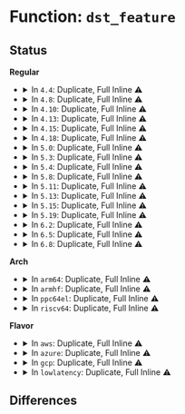 # Function: <code>dst_feature</code>

## Status
<b>Regular</b>
<ul>
<li>
<details>
<summary>In <code>4.4</code>: Duplicate, Full Inline ⚠️</summary>

**Collision:** Static Duplication

**Inline:** Full

**Transformation:** False

**Instances:**

```
In net/ipv4/tcp_input.c (ffffffff8176e2c5)
Location: include/net/dst.h:217
Inline: True
Inline callers:
  - net/ipv4/tcp_input.c:tcp_conn_request
```
```
In net/ipv4/tcp_output.c (ffffffff81775123)
Location: include/net/dst.h:217
Inline: True
Inline callers:
  - net/ipv4/tcp_output.c:tcp_sync_mss
  - net/ipv4/tcp_output.c:tcp_sync_mss
  - net/ipv4/tcp_output.c:tcp_mss_to_mtu
  - net/ipv4/tcp_output.c:tcp_write_xmit
  - net/ipv4/tcp_output.c:tcp_write_xmit
  - net/ipv4/tcp_output.c:tcp_connect
  - net/ipv4/tcp_output.c:tcp_connect
```
```
In net/ipv4/syncookies.c (ffffffff817ab232)
Location: include/net/dst.h:217
Inline: True
Inline callers:
  - net/ipv4/syncookies.c:cookie_v4_check
```
```
In net/ipv6/ip6_output.c (ffffffff817c5858)
Location: include/net/dst.h:217
Inline: True
Inline callers:
  - net/ipv6/ip6_output.c:ip6_setup_cork
  - net/ipv6/ip6_output.c:ip6_fragment
```
```
In net/ipv6/xfrm6_output.c (ffffffff817fd0dc)
Location: include/net/dst.h:217
Inline: True
Inline callers:
  - net/ipv6/xfrm6_output.c:__xfrm6_output
```
</details>
</li>
<li>
<details>
<summary>In <code>4.8</code>: Duplicate, Full Inline ⚠️</summary>

**Collision:** Static Duplication

**Inline:** Full

**Transformation:** False

**Instances:**

```
In net/ipv4/tcp_input.c (ffffffff817dc6e8)
Location: include/net/dst.h:214
Inline: True
Inline callers:
  - net/ipv4/tcp_input.c:tcp_conn_request
```
```
In net/ipv4/tcp_output.c (ffffffff817e4c4f)
Location: include/net/dst.h:214
Inline: True
Inline callers:
  - net/ipv4/tcp_output.c:tcp_connect
  - net/ipv4/tcp_output.c:tcp_connect
  - net/ipv4/tcp_output.c:tcp_write_xmit
  - net/ipv4/tcp_output.c:tcp_write_xmit
  - net/ipv4/tcp_output.c:tcp_sync_mss
  - net/ipv4/tcp_output.c:tcp_sync_mss
  - net/ipv4/tcp_output.c:tcp_mss_to_mtu
```
```
In net/ipv4/syncookies.c (ffffffff8181944c)
Location: include/net/dst.h:214
Inline: True
Inline callers:
  - net/ipv4/syncookies.c:cookie_v4_check
```
```
In net/ipv6/ip6_output.c (ffffffff8183297a)
Location: include/net/dst.h:214
Inline: True
Inline callers:
  - net/ipv6/ip6_output.c:ip6_setup_cork
  - net/ipv6/ip6_output.c:ip6_fragment
```
```
In net/ipv6/xfrm6_output.c (ffffffff8186ca0c)
Location: include/net/dst.h:214
Inline: True
Inline callers:
  - net/ipv6/xfrm6_output.c:__xfrm6_output
```
</details>
</li>
<li>
<details>
<summary>In <code>4.10</code>: Duplicate, Full Inline ⚠️</summary>

**Collision:** Static Duplication

**Inline:** Full

**Transformation:** False

**Instances:**

```
In net/ipv4/tcp_input.c (ffffffff8180c7bf)
Location: include/net/dst.h:214
Inline: True
Inline callers:
  - net/ipv4/tcp_input.c:tcp_conn_request
```
```
In net/ipv4/tcp_output.c (ffffffff8181509f)
Location: include/net/dst.h:214
Inline: True
Inline callers:
  - net/ipv4/tcp_output.c:tcp_connect
  - net/ipv4/tcp_output.c:tcp_connect
  - net/ipv4/tcp_output.c:tcp_write_xmit
  - net/ipv4/tcp_output.c:tcp_write_xmit
  - net/ipv4/tcp_output.c:tcp_sync_mss
  - net/ipv4/tcp_output.c:tcp_sync_mss
  - net/ipv4/tcp_output.c:tcp_mss_to_mtu
```
```
In net/ipv4/syncookies.c (ffffffff8184acd5)
Location: include/net/dst.h:214
Inline: True
Inline callers:
  - net/ipv4/syncookies.c:cookie_v4_check
```
```
In net/ipv6/ip6_output.c (ffffffff81864402)
Location: include/net/dst.h:214
Inline: True
Inline callers:
  - net/ipv6/ip6_output.c:ip6_setup_cork
  - net/ipv6/ip6_output.c:ip6_fragment
```
```
In net/ipv6/xfrm6_output.c (ffffffff8189f7fc)
Location: include/net/dst.h:214
Inline: True
Inline callers:
  - net/ipv6/xfrm6_output.c:__xfrm6_output
```
</details>
</li>
<li>
<details>
<summary>In <code>4.13</code>: Duplicate, Full Inline ⚠️</summary>

**Collision:** Static Duplication

**Inline:** Full

**Transformation:** False

**Instances:**

```
In net/ipv4/tcp_input.c (ffffffff8182c8de)
Location: include/net/dst.h:218
Inline: True
Inline callers:
  - net/ipv4/tcp_input.c:tcp_conn_request
```
```
In net/ipv4/tcp_output.c (ffffffff81835712)
Location: include/net/dst.h:218
Inline: True
Inline callers:
  - net/ipv4/tcp_output.c:tcp_connect
  - net/ipv4/tcp_output.c:tcp_connect
  - net/ipv4/tcp_output.c:tcp_write_xmit
  - net/ipv4/tcp_output.c:tcp_write_xmit
  - net/ipv4/tcp_output.c:tcp_sync_mss
  - net/ipv4/tcp_output.c:tcp_sync_mss
  - net/ipv4/tcp_output.c:tcp_mtup_init
```
```
In net/ipv4/syncookies.c (ffffffff8186e602)
Location: include/net/dst.h:218
Inline: True
Inline callers:
  - net/ipv4/syncookies.c:cookie_v4_check
```
```
In net/ipv6/ip6_output.c (ffffffff81889a03)
Location: include/net/dst.h:218
Inline: True
Inline callers:
  - net/ipv6/ip6_output.c:ip6_setup_cork
  - net/ipv6/ip6_output.c:ip6_fragment
  - net/ipv6/ip6_output.c:ip6_finish_output
```
```
In net/ipv6/xfrm6_output.c (ffffffff818c5da1)
Location: include/net/dst.h:218
Inline: True
Inline callers:
  - net/ipv6/xfrm6_output.c:__xfrm6_output
```
</details>
</li>
<li>
<details>
<summary>In <code>4.15</code>: Duplicate, Full Inline ⚠️</summary>

**Collision:** Static Duplication

**Inline:** Full

**Transformation:** False

**Instances:**

```
In net/ipv4/tcp_input.c (ffffffff818ab828)
Location: include/net/dst.h:220
Inline: True
Inline callers:
  - net/ipv4/tcp_input.c:tcp_conn_request
```
```
In net/ipv4/tcp_output.c (ffffffff818b4e95)
Location: include/net/dst.h:220
Inline: True
Inline callers:
  - net/ipv4/tcp_output.c:tcp_connect
  - net/ipv4/tcp_output.c:tcp_connect
  - net/ipv4/tcp_output.c:tcp_sync_mss
  - net/ipv4/tcp_output.c:tcp_sync_mss
  - net/ipv4/tcp_output.c:tcp_mss_to_mtu
```
```
In net/ipv4/syncookies.c (ffffffff818ef0de)
Location: include/net/dst.h:220
Inline: True
Inline callers:
  - net/ipv4/syncookies.c:cookie_v4_check
```
```
In net/ipv6/ip6_output.c (ffffffff8190a00d)
Location: include/net/dst.h:220
Inline: True
Inline callers:
  - net/ipv6/ip6_output.c:ip6_setup_cork
  - net/ipv6/ip6_output.c:ip6_fragment
  - net/ipv6/ip6_output.c:ip6_finish_output
```
```
In net/ipv6/xfrm6_output.c (ffffffff81949133)
Location: include/net/dst.h:220
Inline: True
Inline callers:
  - net/ipv6/xfrm6_output.c:__xfrm6_output
```
</details>
</li>
<li>
<details>
<summary>In <code>4.18</code>: Duplicate, Full Inline ⚠️</summary>

**Collision:** Static Duplication

**Inline:** Full

**Transformation:** False

**Instances:**

```
In net/ipv4/tcp_input.c (ffffffff81900cad)
Location: include/net/dst.h:203
Inline: True
Inline callers:
  - net/ipv4/tcp_input.c:tcp_conn_request
```
```
In net/ipv4/tcp_output.c (ffffffff8190a56b)
Location: include/net/dst.h:203
Inline: True
Inline callers:
  - net/ipv4/tcp_output.c:tcp_connect
  - net/ipv4/tcp_output.c:tcp_connect
  - net/ipv4/tcp_output.c:tcp_sync_mss
  - net/ipv4/tcp_output.c:tcp_sync_mss
  - net/ipv4/tcp_output.c:tcp_mss_to_mtu
```
```
In net/ipv4/syncookies.c (ffffffff819458af)
Location: include/net/dst.h:203
Inline: True
Inline callers:
  - net/ipv4/syncookies.c:cookie_v4_check
```
```
In net/ipv6/ip6_output.c (ffffffff819613ba)
Location: include/net/dst.h:203
Inline: True
Inline callers:
  - net/ipv6/ip6_output.c:ip6_setup_cork
  - net/ipv6/ip6_output.c:ip6_fragment
  - net/ipv6/ip6_output.c:ip6_finish_output
```
```
In net/ipv6/xfrm6_output.c (ffffffff819a21dd)
Location: include/net/dst.h:203
Inline: True
Inline callers:
  - net/ipv6/xfrm6_output.c:__xfrm6_output
```
</details>
</li>
<li>
<details>
<summary>In <code>5.0</code>: Duplicate, Full Inline ⚠️</summary>

**Collision:** Static Duplication

**Inline:** Full

**Transformation:** False

**Instances:**

```
In net/ipv4/tcp_input.c (ffffffff8192ecc8)
Location: include/net/dst.h:203
Inline: True
Inline callers:
  - net/ipv4/tcp_input.c:tcp_conn_request
```
```
In net/ipv4/tcp_output.c (ffffffff819387e6)
Location: include/net/dst.h:203
Inline: True
Inline callers:
  - net/ipv4/tcp_output.c:tcp_connect
  - net/ipv4/tcp_output.c:tcp_connect
  - net/ipv4/tcp_output.c:tcp_sync_mss
  - net/ipv4/tcp_output.c:tcp_sync_mss
  - net/ipv4/tcp_output.c:tcp_mss_to_mtu
```
```
In net/ipv4/syncookies.c (ffffffff81975c2f)
Location: include/net/dst.h:203
Inline: True
Inline callers:
  - net/ipv4/syncookies.c:cookie_v4_check
```
```
In net/ipv6/ip6_output.c (ffffffff81995c94)
Location: include/net/dst.h:203
Inline: True
Inline callers:
  - net/ipv6/ip6_output.c:ip6_setup_cork
  - net/ipv6/ip6_output.c:ip6_fragment
  - net/ipv6/ip6_output.c:ip6_finish_output
```
```
In net/ipv6/xfrm6_output.c (ffffffff819d8e3a)
Location: include/net/dst.h:203
Inline: True
Inline callers:
  - net/ipv6/xfrm6_output.c:__xfrm6_output
```
</details>
</li>
<li>
<details>
<summary>In <code>5.3</code>: Duplicate, Full Inline ⚠️</summary>

**Collision:** Static Duplication

**Inline:** Full

**Transformation:** False

**Instances:**

```
In net/ipv4/tcp_input.c (ffffffff819923c2)
Location: include/net/dst.h:192
Inline: True
Inline callers:
  - net/ipv4/tcp_input.c:tcp_conn_request
```
```
In net/ipv4/tcp_output.c (ffffffff8199b82d)
Location: include/net/dst.h:192
Inline: True
Inline callers:
  - net/ipv4/tcp_output.c:tcp_connect
  - net/ipv4/tcp_output.c:tcp_send_syn_data
  - net/ipv4/tcp_output.c:tcp_sync_mss
  - net/ipv4/tcp_output.c:tcp_sync_mss
  - net/ipv4/tcp_output.c:tcp_mss_to_mtu
```
```
In net/ipv4/syncookies.c (ffffffff819df792)
Location: include/net/dst.h:192
Inline: True
Inline callers:
  - net/ipv4/syncookies.c:cookie_v4_check
```
```
In net/ipv6/ip6_output.c (ffffffff81a019da)
Location: include/net/dst.h:192
Inline: True
Inline callers:
  - net/ipv6/ip6_output.c:ip6_setup_cork
  - net/ipv6/ip6_output.c:ip6_fragment
```
```
In net/ipv6/xfrm6_output.c (ffffffff81a476b6)
Location: include/net/dst.h:192
Inline: True
Inline callers:
  - net/ipv6/xfrm6_output.c:__xfrm6_output
```
</details>
</li>
<li>
<details>
<summary>In <code>5.4</code>: Duplicate, Full Inline ⚠️</summary>

**Collision:** Static Duplication

**Inline:** Full

**Transformation:** False

**Instances:**

```
In net/ipv4/tcp_input.c (ffffffff819c8b4d)
Location: include/net/dst.h:192
Inline: True
Inline callers:
  - net/ipv4/tcp_input.c:tcp_conn_request
```
```
In net/ipv4/tcp_output.c (ffffffff819d21ca)
Location: include/net/dst.h:192
Inline: True
Inline callers:
  - net/ipv4/tcp_output.c:tcp_connect
  - net/ipv4/tcp_output.c:tcp_send_syn_data
  - net/ipv4/tcp_output.c:tcp_mtu_probe
  - net/ipv4/tcp_output.c:tcp_mtu_probe
  - net/ipv4/tcp_output.c:tcp_sync_mss
  - net/ipv4/tcp_output.c:tcp_sync_mss
  - net/ipv4/tcp_output.c:tcp_mtup_init
```
```
In net/ipv4/syncookies.c (ffffffff81a167f4)
Location: include/net/dst.h:192
Inline: True
Inline callers:
  - net/ipv4/syncookies.c:cookie_v4_check
```
```
In net/ipv6/ip6_output.c (ffffffff81a3859b)
Location: include/net/dst.h:192
Inline: True
Inline callers:
  - net/ipv6/ip6_output.c:ip6_setup_cork
  - net/ipv6/ip6_output.c:ip6_fragment
```
```
In net/ipv6/xfrm6_output.c (ffffffff81a7e236)
Location: include/net/dst.h:192
Inline: True
Inline callers:
  - net/ipv6/xfrm6_output.c:__xfrm6_output
```
</details>
</li>
<li>
<details>
<summary>In <code>5.8</code>: Duplicate, Full Inline ⚠️</summary>

**Collision:** Static Duplication

**Inline:** Full

**Transformation:** False

**Instances:**

```
In net/ipv4/tcp_input.c (ffffffff81ab3b77)
Location: include/net/dst.h:191
Inline: True
Inline callers:
  - net/ipv4/tcp_input.c:tcp_ecn_create_request
```
```
In net/ipv4/tcp_output.c (ffffffff81abe9cd)
Location: include/net/dst.h:191
Inline: True
Inline callers:
  - net/ipv4/tcp_output.c:tcp_send_syn_data
  - net/ipv4/tcp_output.c:tcp_sync_mss
  - net/ipv4/tcp_output.c:tcp_sync_mss
  - net/ipv4/tcp_output.c:tcp_mtup_init
  - net/ipv4/tcp_output.c:tcp_ecn_send_syn
```
```
In net/ipv4/syncookies.c (ffffffff81b077b0)
Location: include/net/dst.h:191
Inline: True
Inline callers:
  - net/ipv4/syncookies.c:cookie_v4_check
```
```
In net/ipv6/ip6_output.c (ffffffff81b2e433)
Location: include/net/dst.h:191
Inline: True
Inline callers:
  - net/ipv6/ip6_output.c:ip6_setup_cork
  - net/ipv6/ip6_output.c:ip6_fragment
```
```
In net/ipv6/xfrm6_output.c (ffffffff81b78f15)
Location: include/net/dst.h:191
Inline: True
Inline callers:
  - net/ipv6/xfrm6_output.c:__xfrm6_output
```
</details>
</li>
<li>
<details>
<summary>In <code>5.11</code>: Duplicate, Full Inline ⚠️</summary>

**Collision:** Static Duplication

**Inline:** Full

**Transformation:** False

**Instances:**

```
In net/ipv4/tcp_input.c (ffffffff81abe4e7)
Location: include/net/dst.h:191
Inline: True
Inline callers:
  - net/ipv4/tcp_input.c:tcp_ecn_create_request
```
```
In net/ipv4/tcp_output.c (ffffffff81aca32d)
Location: include/net/dst.h:191
Inline: True
Inline callers:
  - net/ipv4/tcp_output.c:tcp_send_syn_data
  - net/ipv4/tcp_output.c:tcp_sync_mss
  - net/ipv4/tcp_output.c:tcp_sync_mss
  - net/ipv4/tcp_output.c:tcp_mtup_init
  - net/ipv4/tcp_output.c:tcp_ecn_send_syn
```
```
In net/ipv4/syncookies.c (ffffffff81b15bb9)
Location: include/net/dst.h:191
Inline: True
Inline callers:
  - net/ipv4/syncookies.c:cookie_v4_check
```
```
In net/ipv6/ip6_output.c (ffffffff81b3ce83)
Location: include/net/dst.h:191
Inline: True
Inline callers:
  - net/ipv6/ip6_output.c:ip6_setup_cork
  - net/ipv6/ip6_output.c:ip6_fragment
```
```
In net/ipv6/xfrm6_output.c (ffffffff81b87e95)
Location: include/net/dst.h:191
Inline: True
Inline callers:
  - net/ipv6/xfrm6_output.c:__xfrm6_output
```
</details>
</li>
<li>
<details>
<summary>In <code>5.13</code>: Duplicate, Full Inline ⚠️</summary>

**Collision:** Static Duplication

**Inline:** Full

**Transformation:** False

**Instances:**

```
In net/ipv4/tcp_input.c (ffffffff81aab09f)
Location: include/net/dst.h:192
Inline: True
Inline callers:
  - net/ipv4/tcp_input.c:tcp_conn_request
```
```
In net/ipv4/tcp_output.c (ffffffff81ab58d1)
Location: include/net/dst.h:192
Inline: True
Inline callers:
  - net/ipv4/tcp_output.c:tcp_connect
  - net/ipv4/tcp_output.c:tcp_send_syn_data
  - net/ipv4/tcp_output.c:tcp_sync_mss
  - net/ipv4/tcp_output.c:tcp_sync_mss
  - net/ipv4/tcp_output.c:tcp_mtup_init
```
```
In net/ipv4/syncookies.c (ffffffff81b039ca)
Location: include/net/dst.h:192
Inline: True
Inline callers:
  - net/ipv4/syncookies.c:cookie_v4_check
```
```
In net/ipv6/ip6_output.c (ffffffff81b2a2e3)
Location: include/net/dst.h:192
Inline: True
Inline callers:
  - net/ipv6/ip6_output.c:ip6_setup_cork
  - net/ipv6/ip6_output.c:ip6_fragment
```
```
In net/ipv6/xfrm6_output.c (ffffffff81b76b42)
Location: include/net/dst.h:192
Inline: True
Inline callers:
  - net/ipv6/xfrm6_output.c:__xfrm6_output
```
</details>
</li>
<li>
<details>
<summary>In <code>5.15</code>: Duplicate, Full Inline ⚠️</summary>

**Collision:** Static Duplication

**Inline:** Full

**Transformation:** False

**Instances:**

```
In net/ipv4/tcp_input.c (ffffffff81b67118)
Location: include/net/dst.h:192
Inline: True
Inline callers:
  - net/ipv4/tcp_input.c:tcp_conn_request
```
```
In net/ipv4/tcp_output.c (ffffffff81b72911)
Location: include/net/dst.h:192
Inline: True
Inline callers:
  - net/ipv4/tcp_output.c:tcp_connect
  - net/ipv4/tcp_output.c:tcp_send_syn_data
  - net/ipv4/tcp_output.c:tcp_sync_mss
  - net/ipv4/tcp_output.c:tcp_sync_mss
  - net/ipv4/tcp_output.c:tcp_mtup_init
```
```
In net/ipv4/syncookies.c (ffffffff81bc5c73)
Location: include/net/dst.h:192
Inline: True
Inline callers:
  - net/ipv4/syncookies.c:cookie_v4_check
```
```
In net/ipv6/ip6_output.c (ffffffff81befebe)
Location: include/net/dst.h:192
Inline: True
Inline callers:
  - net/ipv6/ip6_output.c:ip6_setup_cork
  - net/ipv6/ip6_output.c:ip6_fragment
```
```
In net/ipv6/xfrm6_output.c (ffffffff81c415ba)
Location: include/net/dst.h:192
Inline: True
Inline callers:
  - net/ipv6/xfrm6_output.c:__xfrm6_output
```
</details>
</li>
<li>
<details>
<summary>In <code>5.19</code>: Duplicate, Full Inline ⚠️</summary>

**Collision:** Static Duplication

**Inline:** Full

**Transformation:** False

**Instances:**

```
In net/ipv4/tcp_input.c (ffffffff81cf61a0)
Location: include/net/dst.h:193
Inline: True
Inline callers:
  - net/ipv4/tcp_input.c:tcp_conn_request
```
```
In net/ipv4/tcp_output.c (ffffffff81d01ef5)
Location: include/net/dst.h:193
Inline: True
Inline callers:
  - net/ipv4/tcp_output.c:tcp_connect
  - net/ipv4/tcp_output.c:tcp_send_syn_data
  - net/ipv4/tcp_output.c:tcp_sync_mss
  - net/ipv4/tcp_output.c:tcp_sync_mss
  - net/ipv4/tcp_output.c:tcp_mtup_init
```
```
In net/ipv4/syncookies.c (ffffffff81d5af56)
Location: include/net/dst.h:193
Inline: True
Inline callers:
  - net/ipv4/syncookies.c:cookie_v4_check
```
```
In net/ipv6/ip6_output.c (ffffffff81d87f55)
Location: include/net/dst.h:193
Inline: True
Inline callers:
  - net/ipv6/ip6_output.c:ip6_setup_cork
  - net/ipv6/ip6_output.c:ip6_fragment
  - net/ipv6/ip6_output.c:ip6_finish_output
```
```
In net/ipv6/xfrm6_output.c (ffffffff81ddfcf3)
Location: include/net/dst.h:193
Inline: True
Inline callers:
  - net/ipv6/xfrm6_output.c:__xfrm6_output
```
</details>
</li>
<li>
<details>
<summary>In <code>6.2</code>: Duplicate, Full Inline ⚠️</summary>

**Collision:** Static Duplication

**Inline:** Full

**Transformation:** False

**Instances:**

```
In net/ipv4/tcp_input.c (ffffffff81ebabb0)
Location: include/net/dst.h:193
Inline: True
Inline callers:
  - net/ipv4/tcp_input.c:tcp_conn_request
```
```
In net/ipv4/tcp_output.c (ffffffff81ec711c)
Location: include/net/dst.h:193
Inline: True
Inline callers:
  - net/ipv4/tcp_output.c:tcp_connect
  - net/ipv4/tcp_output.c:tcp_send_syn_data
  - net/ipv4/tcp_output.c:tcp_sync_mss
  - net/ipv4/tcp_output.c:tcp_sync_mss
  - net/ipv4/tcp_output.c:tcp_mtup_init
```
```
In net/ipv4/syncookies.c (ffffffff81f253c6)
Location: include/net/dst.h:193
Inline: True
Inline callers:
  - net/ipv4/syncookies.c:cookie_v4_check
```
```
In net/ipv6/ip6_output.c (ffffffff81f55cf1)
Location: include/net/dst.h:193
Inline: True
Inline callers:
  - net/ipv6/ip6_output.c:ip6_setup_cork
  - net/ipv6/ip6_output.c:ip6_fragment
  - net/ipv6/ip6_output.c:ip6_finish_output
```
```
In net/ipv6/xfrm6_output.c (ffffffff81fb2013)
Location: include/net/dst.h:193
Inline: True
Inline callers:
  - net/ipv6/xfrm6_output.c:__xfrm6_output
```
</details>
</li>
<li>
<details>
<summary>In <code>6.5</code>: Duplicate, Full Inline ⚠️</summary>

**Collision:** Static Duplication

**Inline:** Full

**Transformation:** False

**Instances:**

```
In net/ipv4/tcp_input.c (ffffffff81f19042)
Location: include/net/dst.h:207
Inline: True
Inline callers:
  - net/ipv4/tcp_input.c:tcp_conn_request
```
```
In net/ipv4/tcp_output.c (ffffffff81f259cd)
Location: include/net/dst.h:207
Inline: True
Inline callers:
  - net/ipv4/tcp_output.c:tcp_connect
  - net/ipv4/tcp_output.c:tcp_send_syn_data
  - net/ipv4/tcp_output.c:tcp_sync_mss
  - net/ipv4/tcp_output.c:tcp_sync_mss
  - net/ipv4/tcp_output.c:tcp_mtup_init
```
```
In net/ipv4/syncookies.c (ffffffff81f84f56)
Location: include/net/dst.h:207
Inline: True
Inline callers:
  - net/ipv4/syncookies.c:cookie_v4_check
```
```
In net/ipv6/ip6_output.c (ffffffff81fb56c9)
Location: include/net/dst.h:207
Inline: True
Inline callers:
  - net/ipv6/ip6_output.c:ip6_setup_cork
  - net/ipv6/ip6_output.c:ip6_fragment
  - net/ipv6/ip6_output.c:ip6_finish_output
```
```
In net/ipv6/xfrm6_output.c (ffffffff8201272d)
Location: include/net/dst.h:207
Inline: True
Inline callers:
  - net/ipv6/xfrm6_output.c:__xfrm6_output
```
</details>
</li>
<li>
<details>
<summary>In <code>6.8</code>: Duplicate, Full Inline ⚠️</summary>

**Collision:** Static Duplication

**Inline:** Full

**Transformation:** False

**Instances:**

```
In net/ipv4/tcp_input.c (ffffffff81fdd766)
Location: include/net/dst.h:207
Inline: True
Inline callers:
  - net/ipv4/tcp_input.c:tcp_conn_request
  - net/ipv4/tcp_input.c:tcp_conn_request
```
```
In net/ipv4/tcp_output.c (ffffffff81fea2b2)
Location: include/net/dst.h:207
Inline: True
Inline callers:
  - net/ipv4/tcp_output.c:tcp_connect
```
```
In net/ipv4/tcp_ipv4.c (ffffffff81ff1f6b)
Location: include/net/dst.h:207
Inline: True
Inline callers:
  - net/ipv4/tcp_ipv4.c:tcp_v4_connect
```
```
In net/ipv4/syncookies.c (ffffffff8204b6a4)
Location: include/net/dst.h:207
Inline: True
Inline callers:
  - net/ipv4/syncookies.c:cookie_v4_check
```
```
In net/ipv6/tcp_ipv6.c (ffffffff820c97c5)
Location: include/net/dst.h:207
Inline: True
Inline callers:
  - net/ipv6/tcp_ipv6.c:tcp_v6_connect
```
```
In net/ipv6/syncookies.c (ffffffff820e57fc)
Location: include/net/dst.h:207
Inline: True
Inline callers:
  - net/ipv6/syncookies.c:cookie_v6_check
```
</details>
</li>
</ul>
<b>Arch</b>
<ul>
<li>
<details>
<summary>In <code>arm64</code>: Duplicate, Full Inline ⚠️</summary>

**Collision:** Static Duplication

**Inline:** Full

**Transformation:** False

**Instances:**

```
In net/ipv4/tcp_input.c (ffff800010c7a77c)
Location: include/net/dst.h:192
Inline: True
Inline callers:
  - net/ipv4/tcp_input.c:tcp_conn_request
```
```
In net/ipv4/tcp_output.c (ffff800010c84db4)
Location: include/net/dst.h:192
Inline: True
Inline callers:
  - net/ipv4/tcp_output.c:tcp_connect
  - net/ipv4/tcp_output.c:tcp_send_syn_data
  - net/ipv4/tcp_output.c:tcp_mtu_probe
  - net/ipv4/tcp_output.c:tcp_mtu_probe
  - net/ipv4/tcp_output.c:tcp_sync_mss
  - net/ipv4/tcp_output.c:tcp_sync_mss
  - net/ipv4/tcp_output.c:tcp_mtup_init
```
```
In net/ipv4/syncookies.c (ffff800010cd2448)
Location: include/net/dst.h:192
Inline: True
Inline callers:
  - net/ipv4/syncookies.c:cookie_v4_check
```
```
In net/ipv6/ip6_output.c (ffff800010cf8b10)
Location: include/net/dst.h:192
Inline: True
Inline callers:
  - net/ipv6/ip6_output.c:ip6_setup_cork
  - net/ipv6/ip6_output.c:ip6_fragment
```
```
In net/ipv6/xfrm6_output.c (ffff800010d49644)
Location: include/net/dst.h:192
Inline: True
Inline callers:
  - net/ipv6/xfrm6_output.c:__xfrm6_output
```
</details>
</li>
<li>
<details>
<summary>In <code>armhf</code>: Duplicate, Full Inline ⚠️</summary>

**Collision:** Static Duplication

**Inline:** Full

**Transformation:** False

**Instances:**

```
In net/ipv4/tcp_input.c (c0d88614)
Location: include/net/dst.h:192
Inline: True
Inline callers:
  - net/ipv4/tcp_input.c:tcp_conn_request
```
```
In net/ipv4/tcp_output.c (c0d9405c)
Location: include/net/dst.h:192
Inline: True
Inline callers:
  - net/ipv4/tcp_output.c:tcp_connect
  - net/ipv4/tcp_output.c:tcp_send_syn_data
  - net/ipv4/tcp_output.c:tcp_sync_mss
  - net/ipv4/tcp_output.c:tcp_sync_mss
  - net/ipv4/tcp_output.c:tcp_mss_to_mtu
```
```
In net/ipv4/syncookies.c (c0ddc314)
Location: include/net/dst.h:192
Inline: True
Inline callers:
  - net/ipv4/syncookies.c:cookie_v4_check
```
```
In net/ipv6/ip6_output.c (c0e006a8)
Location: include/net/dst.h:192
Inline: True
Inline callers:
  - net/ipv6/ip6_output.c:__ip6_append_data
  - net/ipv6/ip6_output.c:ip6_setup_cork
  - net/ipv6/ip6_output.c:ip6_fragment
```
```
In net/ipv6/xfrm6_output.c (c0e4aa34)
Location: include/net/dst.h:192
Inline: True
Inline callers:
  - net/ipv6/xfrm6_output.c:__xfrm6_output
```
</details>
</li>
<li>
<details>
<summary>In <code>ppc64el</code>: Duplicate, Full Inline ⚠️</summary>

**Collision:** Static Duplication

**Inline:** Full

**Transformation:** False

**Instances:**

```
In net/ipv4/tcp_input.c (c000000000d85614)
Location: include/net/dst.h:192
Inline: True
Inline callers:
  - net/ipv4/tcp_input.c:tcp_conn_request
```
```
In net/ipv4/tcp_output.c (c000000000d90d00)
Location: include/net/dst.h:192
Inline: True
Inline callers:
  - net/ipv4/tcp_output.c:tcp_connect
  - net/ipv4/tcp_output.c:tcp_send_syn_data
  - net/ipv4/tcp_output.c:tcp_mtu_probe
  - net/ipv4/tcp_output.c:tcp_mtu_probe
  - net/ipv4/tcp_output.c:tcp_sync_mss
  - net/ipv4/tcp_output.c:tcp_sync_mss
  - net/ipv4/tcp_output.c:tcp_mtup_init
```
```
In net/ipv4/syncookies.c (c000000000df0908)
Location: include/net/dst.h:192
Inline: True
Inline callers:
  - net/ipv4/syncookies.c:cookie_v4_check
```
```
In net/ipv6/ip6_output.c (c000000000e21cfc)
Location: include/net/dst.h:192
Inline: True
Inline callers:
  - net/ipv6/ip6_output.c:ip6_setup_cork
  - net/ipv6/ip6_output.c:ip6_fragment
```
```
In net/ipv6/xfrm6_output.c (c000000000e7ec30)
Location: include/net/dst.h:192
Inline: True
Inline callers:
  - net/ipv6/xfrm6_output.c:__xfrm6_output
```
</details>
</li>
<li>
<details>
<summary>In <code>riscv64</code>: Duplicate, Full Inline ⚠️</summary>

**Collision:** Static Duplication

**Inline:** Full

**Transformation:** False

**Instances:**

```
In net/ipv4/tcp_input.c (ffffffe0007de4b8)
Location: include/net/dst.h:192
Inline: True
Inline callers:
  - net/ipv4/tcp_input.c:tcp_conn_request
```
```
In net/ipv4/tcp_output.c (ffffffe0007e66e4)
Location: include/net/dst.h:192
Inline: True
Inline callers:
  - net/ipv4/tcp_output.c:tcp_connect
  - net/ipv4/tcp_output.c:tcp_send_syn_data
  - net/ipv4/tcp_output.c:tcp_mtu_probe
  - net/ipv4/tcp_output.c:tcp_mtu_probe
  - net/ipv4/tcp_output.c:tcp_sync_mss
  - net/ipv4/tcp_output.c:tcp_sync_mss
  - net/ipv4/tcp_output.c:tcp_mtup_init
```
```
In net/ipv4/syncookies.c (ffffffe0008237d4)
Location: include/net/dst.h:192
Inline: True
Inline callers:
  - net/ipv4/syncookies.c:cookie_v4_check
```
```
In net/ipv6/ip6_output.c (ffffffe000844830)
Location: include/net/dst.h:192
Inline: True
Inline callers:
  - net/ipv6/ip6_output.c:ip6_setup_cork
  - net/ipv6/ip6_output.c:ip6_fragment
```
```
In net/ipv6/xfrm6_output.c (ffffffe000882ad4)
Location: include/net/dst.h:192
Inline: True
Inline callers:
  - net/ipv6/xfrm6_output.c:__xfrm6_output
```
</details>
</li>
</ul>
<b>Flavor</b>
<ul>
<li>
<details>
<summary>In <code>aws</code>: Duplicate, Full Inline ⚠️</summary>

**Collision:** Static Duplication

**Inline:** Full

**Transformation:** False

**Instances:**

```
In net/ipv4/tcp_input.c (ffffffff819689bd)
Location: include/net/dst.h:192
Inline: True
Inline callers:
  - net/ipv4/tcp_input.c:tcp_conn_request
```
```
In net/ipv4/tcp_output.c (ffffffff8197203a)
Location: include/net/dst.h:192
Inline: True
Inline callers:
  - net/ipv4/tcp_output.c:tcp_connect
  - net/ipv4/tcp_output.c:tcp_send_syn_data
  - net/ipv4/tcp_output.c:tcp_mtu_probe
  - net/ipv4/tcp_output.c:tcp_mtu_probe
  - net/ipv4/tcp_output.c:tcp_sync_mss
  - net/ipv4/tcp_output.c:tcp_sync_mss
  - net/ipv4/tcp_output.c:tcp_mtup_init
```
```
In net/ipv4/syncookies.c (ffffffff819b5e84)
Location: include/net/dst.h:192
Inline: True
Inline callers:
  - net/ipv4/syncookies.c:cookie_v4_check
```
```
In net/ipv6/ip6_output.c (ffffffff819d7c2b)
Location: include/net/dst.h:192
Inline: True
Inline callers:
  - net/ipv6/ip6_output.c:ip6_setup_cork
  - net/ipv6/ip6_output.c:ip6_fragment
```
```
In net/ipv6/xfrm6_output.c (ffffffff81a1d8c6)
Location: include/net/dst.h:192
Inline: True
Inline callers:
  - net/ipv6/xfrm6_output.c:__xfrm6_output
```
</details>
</li>
<li>
<details>
<summary>In <code>azure</code>: Duplicate, Full Inline ⚠️</summary>

**Collision:** Static Duplication

**Inline:** Full

**Transformation:** False

**Instances:**

```
In net/ipv4/tcp_input.c (ffffffff819224ad)
Location: include/net/dst.h:192
Inline: True
Inline callers:
  - net/ipv4/tcp_input.c:tcp_conn_request
```
```
In net/ipv4/tcp_output.c (ffffffff8192bb0a)
Location: include/net/dst.h:192
Inline: True
Inline callers:
  - net/ipv4/tcp_output.c:tcp_connect
  - net/ipv4/tcp_output.c:tcp_send_syn_data
  - net/ipv4/tcp_output.c:tcp_mtu_probe
  - net/ipv4/tcp_output.c:tcp_mtu_probe
  - net/ipv4/tcp_output.c:tcp_sync_mss
  - net/ipv4/tcp_output.c:tcp_sync_mss
  - net/ipv4/tcp_output.c:tcp_mtup_init
```
```
In net/ipv4/syncookies.c (ffffffff81972c74)
Location: include/net/dst.h:192
Inline: True
Inline callers:
  - net/ipv4/syncookies.c:cookie_v4_check
```
```
In net/ipv6/ip6_output.c (ffffffff819949eb)
Location: include/net/dst.h:192
Inline: True
Inline callers:
  - net/ipv6/ip6_output.c:ip6_setup_cork
  - net/ipv6/ip6_output.c:ip6_fragment
```
```
In net/ipv6/xfrm6_output.c (ffffffff819da686)
Location: include/net/dst.h:192
Inline: True
Inline callers:
  - net/ipv6/xfrm6_output.c:__xfrm6_output
```
</details>
</li>
<li>
<details>
<summary>In <code>gcp</code>: Duplicate, Full Inline ⚠️</summary>

**Collision:** Static Duplication

**Inline:** Full

**Transformation:** False

**Instances:**

```
In net/ipv4/tcp_input.c (ffffffff819d318d)
Location: include/net/dst.h:192
Inline: True
Inline callers:
  - net/ipv4/tcp_input.c:tcp_conn_request
```
```
In net/ipv4/tcp_output.c (ffffffff819dc80a)
Location: include/net/dst.h:192
Inline: True
Inline callers:
  - net/ipv4/tcp_output.c:tcp_connect
  - net/ipv4/tcp_output.c:tcp_send_syn_data
  - net/ipv4/tcp_output.c:tcp_mtu_probe
  - net/ipv4/tcp_output.c:tcp_mtu_probe
  - net/ipv4/tcp_output.c:tcp_sync_mss
  - net/ipv4/tcp_output.c:tcp_sync_mss
  - net/ipv4/tcp_output.c:tcp_mtup_init
```
```
In net/ipv4/syncookies.c (ffffffff81a20724)
Location: include/net/dst.h:192
Inline: True
Inline callers:
  - net/ipv4/syncookies.c:cookie_v4_check
```
```
In net/ipv6/ip6_output.c (ffffffff81a426ab)
Location: include/net/dst.h:192
Inline: True
Inline callers:
  - net/ipv6/ip6_output.c:ip6_setup_cork
  - net/ipv6/ip6_output.c:ip6_fragment
```
```
In net/ipv6/xfrm6_output.c (ffffffff81a88346)
Location: include/net/dst.h:192
Inline: True
Inline callers:
  - net/ipv6/xfrm6_output.c:__xfrm6_output
```
</details>
</li>
<li>
<details>
<summary>In <code>lowlatency</code>: Duplicate, Full Inline ⚠️</summary>

**Collision:** Static Duplication

**Inline:** Full

**Transformation:** False

**Instances:**

```
In net/ipv4/tcp_input.c (ffffffff819dcd33)
Location: include/net/dst.h:192
Inline: True
Inline callers:
  - net/ipv4/tcp_input.c:tcp_conn_request
```
```
In net/ipv4/tcp_output.c (ffffffff819e648a)
Location: include/net/dst.h:192
Inline: True
Inline callers:
  - net/ipv4/tcp_output.c:tcp_connect
  - net/ipv4/tcp_output.c:tcp_send_syn_data
  - net/ipv4/tcp_output.c:tcp_mtu_probe
  - net/ipv4/tcp_output.c:tcp_mtu_probe
  - net/ipv4/tcp_output.c:tcp_sync_mss
  - net/ipv4/tcp_output.c:tcp_sync_mss
  - net/ipv4/tcp_output.c:tcp_mtup_init
```
```
In net/ipv4/syncookies.c (ffffffff81a2bc24)
Location: include/net/dst.h:192
Inline: True
Inline callers:
  - net/ipv4/syncookies.c:cookie_v4_check
```
```
In net/ipv6/ip6_output.c (ffffffff81a4e33b)
Location: include/net/dst.h:192
Inline: True
Inline callers:
  - net/ipv6/ip6_output.c:ip6_setup_cork
  - net/ipv6/ip6_output.c:ip6_fragment
```
```
In net/ipv6/xfrm6_output.c (ffffffff81a94f96)
Location: include/net/dst.h:192
Inline: True
Inline callers:
  - net/ipv6/xfrm6_output.c:__xfrm6_output
```
</details>
</li>
</ul>

## Differences
